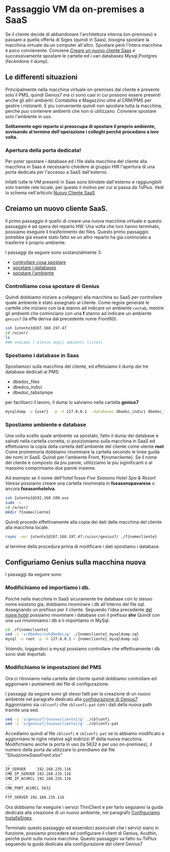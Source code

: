 # Passaggio VM da on-premises a SaaS

Se il cliente decide di abbandonare l'architettura interna (on-premises) e passare a quella offerta di Siges (quindi in Saas), bisogna spostare la macchina virtuale da un computer all'altro. Spostare però l'intera macchina è poco convienente.
Conviene [Creare un nuovo cliente Saas](https://wiki.sigesgroup.it/?q=content/saasnuova-azienda-sys-hotel-genius-75-su-centos-7) e successivamente spostare le cartelle  ed i vari databases Mysql,Postgres (facendone il dump).

## Le differenti situazioni
Principalmente nella macchina virtuale on-premises dal cliente è presente solo il PMS, quindi Genius7 ma ci sono casi in cui possono essere presenti anche gli altri ambienti:
Contabilita e Magazzino oltre al CRM/PMS per gestire i ristoranti.
E piu conveniente quindi non spostare tutta la macchina, perchè puo contenere ambienti che non si utilizzano. Conviene spostare solo l'ambiente in uso.

**Solitamente ogni reparto si preoccupa di spostare il proprio ambiente, avvisando al termine dell'operazione i colleghi perchè procedano a loro volta.**

### Apertura della porta dedicata!
Per poter spostare i database ed i file dalla macchina del cliente alla macchina in Saas è necessario chiedere al gruppo HW l'apertura di una porta dedicata per l'accesso a SaaS dall'esterno.

Infatti tutte le VM presenti in Saas sono blindate dall'esterno e raggiungibili solo tramite rete locale, per questo il motivo per cui si passa da TsPlus. 
Vedi lo schema nell'articolo [Nuovo Cliente SaaS](https://wiki.sigesgroup.it/?q=content/saasnuova-azienda-sys-hotel-genius-75-su-centos-7)


## Creiamo un nuovo cliente SaaS.
Il primo passaggio è quello di creare una nuova macchina virtuale e questo passaggio è ad opera del reparto HW. Una volta che loro hanno terminato, possiamo eseguire il trasferimento dei files. Questo primo passaggio potrebbe gia essere stato fatto se un altro reparto ha gia cominciato a trasferire il proprio ambiente.

I passaggi da seguire sono sostanzialmente 3:
- [controllare cosa spostare](#controlliamo-cosa-spostare-di-genius)
- [spostare i databases](#spostiamo-i-database-in-saas)
- [spostare l'ambiente](#spostiamo-ambiente-e-database)


### Controlliamo cosa spostare di Genius
Quindi dobbiamo iniziare a collegarci alla macchina su SaaS per controllare quale ambiente è stato assegnato al cliente.
Come regola generale le cartelle che iniziano con la **c** stanno ad indicare un ambiente `contab`, mentre gli ambienti che cominciano con una **f** stanno ad indicare un ambiente `genius7` (la effe deriva dal precedente nome *Front60*).
```sh
ssh {utente}@107.168.197.47
cd /u/usr/
ls
### vediamo l'elenco degli ambienti listati
```
### Spostiamo i database in Saas

Spostiamoci sulla macchina del cliente, ed effetuiamo il dump dei tre database dedicati al PMS:
- dbedoc_files
- dbedco_indici
- dbedoc_tabstampe

per facilitarci il lavoro, il dump lo salviamo nella cartella **genius7**
```sh
mysqldump -u {user}  -p -h 127.0.0.1 --databases dbedoc_indici dbedoc_files dbedoc_tabstampe  > /u/usr/genius7/{nomecliente}_mysqldump.sql
```

### Spostiamo  ambiente e database

Una volta scelto quale ambiente va spostato, fatto il dump dei database e salvati nella cartella corretta, ci posizioniamo sulla macchina in SaaS ed effettuiamo la copia della cartella dell'ambiente del cliente come utente **root**
Come promemoria dobbiamo rinominare la cartella secondo le linee guida dei nomi in SaaS.
Quindi per l'ambiente Front, **f**{nomecliente}. Se il nome del cliente è composto da piu parole, utilizziamo le piu siginificanti o al massimo comprimiamo due parole insieme.

[](#nomedelfile)
Ad esempio se il nome dell'hotel fosse *Five Seasons Hotel Spa & Resort Varese* possiamo creare una cartella rinominata in **fseasonspavarese** o ancora **fseasonhotelva**.

```sh
ssh {utente}@192.168.100.xxx
sudo -s
cd /u/usr/
mkdir f{nomecliente}
```
Quindi procedo effettivamente alla copia dei dati dalla macchina del cliente alla macchina locale.
```sh
rsync -avr {utente}@107.168.197.47:/u/usr/genius7/ ./f{nomecliente}
```
al termine della procedura prima di modificare i dati spostiamo i database.

## Configuriamo Genius sulla macchina nuova

I passaggi da seguire sono

### Modifichiamo ed importiamo i db.
Poichè nella macchina in SaaS sicuramente tre database con lo stesso nome esistono gia, dobbiamo rinominare i db all'interno del file sql. Assegnando un prefisso per il cliente.
Seguendo l'idea precedente [del nome hotel](#nomedelfile) possiamo rinominare i database con il prefisso **shv**
Quindi con una `sed` rinominiamo i db e li importiamo in MySql.
```sh
cd ./f{nomecliente}
sed -i 's/dbedoc/svhdbedoc/g' ./{nomecliente}_mysqldump.sql
mysql -u root -p -h 127.0.0.1 < {nomecliente}_mysqldump.sql
```
Volendo, loggandoci a mysql possiamo controllare che effettivamente i db sono stati importati.

### Modifichiamo le impostazioni del PMS
Ora ci ritroviamo nella cartella del cliente quindi dobbiamo controllare ed aggiornare i puntamenti dei file di configurazione.

I passaggi da seguire sono gli stessi fatti per la creazione di un nuovo ambiente nel paragrafo dedicato alla [configurazione di Genius7](https://wiki.sigesgroup.it/?q=content/saasnuova-azienda-sys-hotel-genius-75-su-centos-7#configurare-genius7)
Aggiorniamo sia `cblconfi` che `cblconfi-pat` con i dati della nuova path tramite una sed.
```sh
sed -i 's/genius7/{nuovocliente}/g' ./cblconfi
sed -i 's/genius7/{nuovocliente}/g' ./cblconfi-pat
```
Accediamo quindi al file `cblconfi` e `cblconfi-pat` se lo abbiamo modificato e aggiorniano le righe relative agli indirizzi IP della nuova macchina. Modifichiamo anche la porta in uso (la 5632 è per uso on-premises), il numero della porta da utilizzare lo prendiamo dal file _"SituazioneSaasFront.xlsx"_
```sh
...
IP_SERVER     192.168.235.116
CMD_IP_SERVER 192.168.235.116
CMD_IP_ACURCL 192.168.235.116
...
CMD_PORT_ACURCL 5632
...
FTP_SERVER 192.168.235.116
```
Ora dobbiamo far eseguire i servizi ThinClient e per farlo seguiamo la guida dedicata alla creazione di un nuovo ambiente, nel paragrafo [Configuriamo InstallaSiges](https://wiki.sigesgroup.it/?q=content/saasnuova-azienda-sys-hotel-genius-75-su-centos-7#installa-siges).

Terminato questo passaggio ed essendoci assicurati che i servizi siano in funzione, possiamo procedere ad configurare il client di Genius, Acuthin, perchè punti sulla nuova macchina.
Questo passaggio va fatto su TsPlus seguendo la guida dedicata alla configurazione del client Genius7
